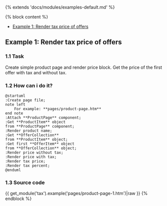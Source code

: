 {% extends 'docs/modules/examples-default.md' %}

{% block content %}
* [Example 1: Render tax price of offers](#example-1-render-tax-price-of-offers)

## Example 1: Render tax price of offers

### 1.1 Task

Create simple product page and render price block. Get the price of the first offer with tax and without tax.

### 1.2 How can i do it?

```plantuml
@startuml
:Create page file;
note left
    For example: **pages/product-page.htm**
end note
:Attach **ProductPage** component;
:Get **ProductItem** object
from **ProductPage** component;
:Render product name;
:Get **OfferCollection**
from **ProductItem** object;
:Get first **OfferItem** object
from **OfferCollection** object;
:Render price without tax;
:Render price with tax;
:Render tax price;
:Render tax percent;
@enduml
```

### 1.3 Source code

{{ get_module('tax').example('pages/product-page-1.htm')|raw }}
{% endblock %}